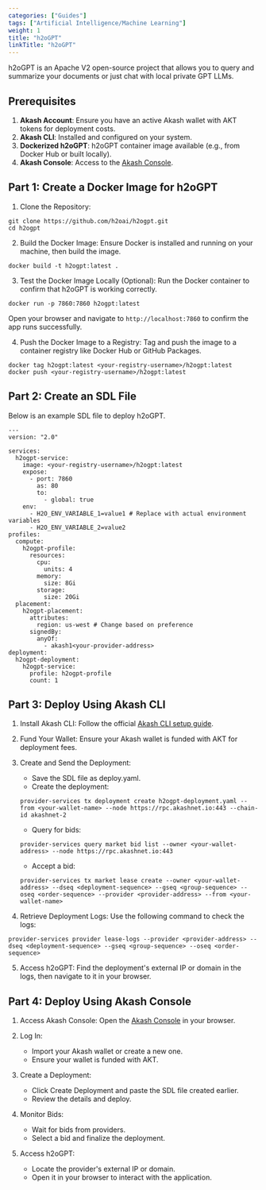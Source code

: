 ```yaml
---
categories: ["Guides"]
tags: ["Artificial Intelligence/Machine Learning"]
weight: 1
title: "h2oGPT"
linkTitle: "h2oGPT"
---
```


h2oGPT is an Apache V2 open-source project that allows you to query and summarize your documents or just chat with local private GPT LLMs.


## Prerequisites

1. **Akash Account**: Ensure you have an active Akash wallet with AKT tokens for deployment costs.
2. **Akash CLI**: Installed and configured on your system.
3. **Dockerized h2oGPT**: h2oGPT container image available (e.g., from Docker Hub or built locally).
4. **Akash Console**: Access to the [Akash Console](https://console.akash.network/).

## Part 1: Create a Docker Image for h2oGPT

1. Clone the Repository:
```
git clone https://github.com/h2oai/h2ogpt.git
cd h2ogpt
```

2. Build the Docker Image: Ensure Docker is installed and running on your machine, then build the image.

```
docker build -t h2ogpt:latest .
```

3. Test the Docker Image Locally (Optional): Run the Docker container to confirm that h2oGPT is working correctly.

```
docker run -p 7860:7860 h2ogpt:latest
```
Open your browser and navigate to `http://localhost:7860` to confirm the app runs successfully.

4. Push the Docker Image to a Registry: Tag and push the image to a container registry like Docker Hub or GitHub Packages.
```
docker tag h2ogpt:latest <your-registry-username>/h2ogpt:latest
docker push <your-registry-username>/h2ogpt:latest
```



## Part 2: Create an SDL File

Below is an example SDL file to deploy h2oGPT. 

```
---
version: "2.0"

services:
  h2ogpt-service:
    image: <your-registry-username>/h2ogpt:latest
    expose:
      - port: 7860
        as: 80
        to:
          - global: true
    env:
      - H2O_ENV_VARIABLE_1=value1 # Replace with actual environment variables
      - H2O_ENV_VARIABLE_2=value2
profiles:
  compute:
    h2ogpt-profile:
      resources:
        cpu:
          units: 4
        memory:
          size: 8Gi
        storage:
          size: 20Gi
  placement:
    h2ogpt-placement:
      attributes:
        region: us-west # Change based on preference
      signedBy:
        anyOf:
          - akash1<your-provider-address>
deployment:
  h2ogpt-deployment:
    h2ogpt-service:
      profile: h2ogpt-profile
      count: 1
```

## Part 3: Deploy Using Akash CLI

1. Install Akash CLI: Follow the official [Akash CLI setup guide](docs/getting-started/quickstart-guides/akash-cli/).

2. Fund Your Wallet: Ensure your Akash wallet is funded with AKT for deployment fees.

3. Create and Send the Deployment:

    - Save the SDL file as deploy.yaml.
    - Create the deployment:
    ```
    provider-services tx deployment create h2ogpt-deployment.yaml --from <your-wallet-name> --node https://rpc.akashnet.io:443 --chain-id akashnet-2
    ```
    - Query for bids:
    ```
    provider-services query market bid list --owner <your-wallet-address> --node https://rpc.akashnet.io:443
    ```
    - Accept a bid:
    ```
    provider-services tx market lease create --owner <your-wallet-address> --dseq <deployment-sequence> --gseq <group-sequence> --oseq <order-sequence> --provider <provider-address> --from <your-wallet-name>
    ```
4. Retrieve Deployment Logs: Use the following command to check the logs:

```
provider-services provider lease-logs --provider <provider-address> --dseq <deployment-sequence> --gseq <group-sequence> --oseq <order-sequence>
```

5. Access h2oGPT: Find the deployment's external IP or domain in the logs, then navigate to it in your browser.

## Part 4: Deploy Using Akash Console

1. Access Akash Console: Open the [Akash Console](https://console.akash.network/) in your browser.

2. Log In:

    - Import your Akash wallet or create a new one.
    - Ensure your wallet is funded with AKT.

3. Create a Deployment:

    - Click Create Deployment and paste the SDL file created earlier.
    - Review the details and deploy.

4. Monitor Bids:

    - Wait for bids from providers.
    - Select a bid and finalize the deployment.

5. Access h2oGPT:

    - Locate the provider's external IP or domain.
    - Open it in your browser to interact with the application.